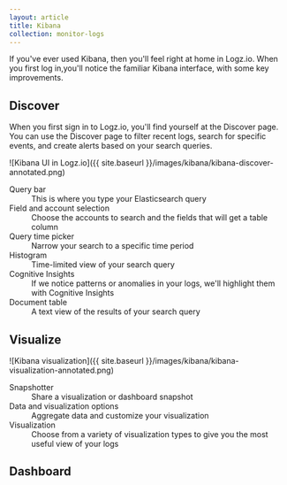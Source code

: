 ```yaml
---
layout: article
title: Kibana
collection: monitor-logs
---
```


If you've ever used Kibana, then you'll feel right at home in Logz.io. When you first log in,you'll notice the familiar Kibana interface, with some key improvements.

## Discover

When you first sign in to Logz.io, you'll find yourself at the Discover page. You can use the Discover page to filter recent logs, search for specific events, and create alerts based on your search queries.

![Kibana UI in Logz.io]({{ site.baseurl }}/images/kibana/kibana-discover-annotated.png)

<dl class="annotations">

  <!-- <dt>Hits</dt>
  <dd>All the results that match the query in the query bar</dd> -->

  <div>
    <dt>Query bar</dt>
    <dd>This is where you type your Elasticsearch query</dd>
  </div>
  <!-- <dt>Accounts to search</dt>
  <dd>If you're signed in to the main account, you can choose one or more accounts to search</dd> -->

  <div>
    <dt>Field and account selection</dt>
    <dd>Choose the accounts to search and the fields that will get a table column</dd>
  </div>

  <!-- <dt>Available fields</dt>
  <dd>You can choose to display these fields as a new column in your document table</dd> -->

  <div>
    <dt>Query time picker</dt>
    <dd>Narrow your search to a specific time period</dd>
  </div>

  <!-- <dt>Create an alert</dt>
  <dd>You can create an alert from your query so that you're notified if it happens again</dd> -->

  <div>
    <dt>Histogram</dt>
    <dd>Time-limited view of your search query</dd>
  </div>

  <div>
    <dt>Cognitive Insights</dt>
    <dd>If we notice patterns or anomalies in your logs, we'll highlight them with Cognitive Insights</dd>
  </div>

  <div>
    <dt>Document table</dt>
    <dd>A text view of the results of your search query</dd>
  </div>

</dl>

## Visualize

![Kibana visualization]({{ site.baseurl }}/images/kibana/kibana-visualization-annotated.png)

<dl class="annotations">
  <div>
    <dt>Snapshotter</dt>
    <dd>Share a visualization or dashboard snapshot</dd>
  </div>

  <div>
    <dt>Data and visualization options</dt>
    <dd>Aggregate data and customize your visualization</dd>
  </div>

  <div>
    <dt>Visualization</dt>
    <dd>Choose from a variety of visualization types to give you the most useful view of your logs</dd>
  </div>

</dl>


## Dashboard